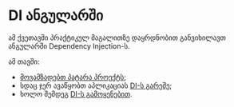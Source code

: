 # DI ანგულარში

ამ ქვეთავში პრაქტიკულ მაგალითზე დაყრდნობით განვიხილავთ
ანგულარში Dependency Injection-ს.

ამ თავში:

- [მოვამზადებთ პატარა პროექტს](./initial-setup.md);
- სდაც ჯერ ავაწყობთ აპლიკაციას [DI-ს გარეშე](./without-di.md);
- ხოლო შემდეგ [DI-ს გამოყენებით](./with-di.md).
